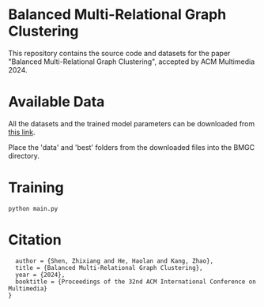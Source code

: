 # Balanced Multi-Relational Graph Clustering

This repository contains the source code and datasets for the paper "Balanced Multi-Relational Graph Clustering", accepted by ACM Multimedia 2024.

# Available Data

All the datasets and the trained model parameters can be downloaded from [this link](https://drive.google.com/file/d/18Nma11U2X4tvc_jvLYl1I3BpFbhRSR0A/view?usp=sharing).

Place the 'data' and 'best' folders from the downloaded files into the BMGC directory.

# Training

`python main.py`

# Citation

```@inproceedings{bmgc,
  author = {Shen, Zhixiang and He, Haolan and Kang, Zhao},
  title = {Balanced Multi-Relational Graph Clustering},
  year = {2024},
  booktitle = {Proceedings of the 32nd ACM International Conference on Multimedia}
}
```
